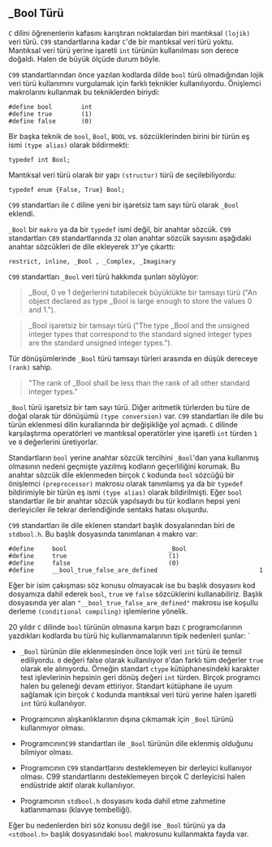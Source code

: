 ## _Bool Türü

`C` dilini öğrenenlerin kafasını karıştıran noktalardan biri mantıksal `(lojik)` veri türü. `C99` standartlarına kadar `C`'de bir mantıksal veri türü yoktu. Mantıksal veri türü yerine işaretli `int` türünün kullanılması son derece doğaldı.  Halen de büyük ölçüde durum böyle.

`C99` standartlarından önce yazılan kodlarda dilde `bool` türü olmadığından lojik veri türü kullanımını vurgulamak için farklı teknikler kullanılıyordu. Önişlemci makrolarını kullanmak bu tekniklerden biriydi:

```
#define bool		int
#define true		(1)
#define false		(0)
```

Bir başka teknik de `bool`, `Bool`, `BOOL` vs. sözcüklerinden birini bir türün eş ismi `(type alias)` olarak bildirmekti:

```
typedef int Bool;
```
Mantıksal veri türü olarak bir yapı `(structur)` türü de seçilebiliyordu:

```
typedef enum {False, True} Bool;
```
`C99` standartları ile `C` diline yeni bir işaretsiz tam sayı türü olarak `_Bool` eklendi.

`_Bool` bir `makro` ya da bir `typedef` ismi değil, bir anahtar sözcük. `C99` standartları `C89` standartlarında `32` olan anahtar sözcük sayısını aşağıdaki anahtar sözcükleri de dile ekleyerek `37`'ye çıkarttı:

```
restrict, inline, _Bool , _Complex, _Imaginary
```
`C99` standartları `_Bool` veri türü hakkında şunları söylüyor:

> _Bool, 0 ve 1 değerlerini tutabilecek büyüklükte bir tamsayı türü ("An object declared as type _Bool is large enough to store the values 0 and 1.").

> _Bool işaretsiz bir tamsayı türü ("The type _Bool and the unsigned integer types that correspond to the standard signed integer types are the standard unsigned integer types.").

Tür dönüşümlerinde `_Bool` türü tamsayı türleri arasında en düşük dereceye `(rank)` sahip.
> "The rank of _Bool shall be less than the rank of all other standard integer types."

`_Bool` türü işaretsiz bir tam sayı türü. Diğer aritmetik türlerden bu türe de doğal olarak tür dönüşümü `(type conversion)` var. `C99` standartları ile dile bu türün eklenmesi dilin kurallarında bir değişikliğe yol açmadı. `C` dilinde karşılaştırma operatörleri ve mantıksal operatörler yine işaretli `int` türden `1` ve `0` değerlerini üretiyorlar.

Standartların `bool` yerine anahtar sözcük tercihini `_Bool`'dan yana kullanmış olmasının nedeni geçmişte yazılmış kodların geçerliliğini korumak. Bu anahtar sözcük dile eklenmeden birçok `C` kodunda `bool` sözcüğü bir önişlemci `(preprocessor)` makrosu olarak tanımlamış ya da bir `typedef` bildirimiyle bir türün eş ismi `(type alias)` olarak bildirilmişti. Eğer `bool` standartlar ile bir anahtar sözcük yapılsaydı bu tür kodların hepsi yeni derleyiciler ile tekrar derlendiğinde sentaks hatası oluşurdu.

`C99` standartları ile dile eklenen standart başlık dosyalarından biri de `stdbool.h`. Bu başlık dosyasında tanımlanan `4` makro var:

```
#define		bool							_Bool
#define		true 							(1)
#define		false							(0)
#define		__bool_true_false_are_defined	                         1
```

Eğer bir isim çakışması söz konusu olmayacak ise bu başlık dosyasını kod dosyamıza dahil ederek `bool`, `true` ve `false` sözcüklerini kullanabiliriz. Başlık dosyasında yer alan `"__bool_true_false_are_defined"` makrosu ise koşullu derleme `(conditional compiling)` işlemlerine yönelik.

20 yıldır `C` dilinde `bool` türünün olmasına karşın bazı `C` programcılarının yazdıkları kodlarda bu türü hiç kullanmamalarının tipik nedenleri şunlar:
`
+ `_Bool` türünün dile eklenmesinden önce lojik veri `int` türü ile temsil ediliyordu. `0` değeri false olarak kullanılıyor `0`'dan farklı tüm değerler `true` olarak ele alınıyordu. Örneğin standart `ctype` kütüphanesindeki karakter test işlevlerinin hepsinin geri dönüş değeri `int` türden. Birçok programcı halen bu geleneği devam ettiriyor. Standart kütüphane ile uyum sağlamak için birçok `C` kodunda mantıksal veri türü yerine halen işaretli `int` türü kullanılıyor.

+ Programcının alışkanlıklarının dışına çıkmamak için `_Bool` türünü kullanmıyor olması.
+ Programcının`C99` standartları ile `_Bool` türünün dile eklenmiş olduğunu bilmiyor olması.
+ Programcının `C99` standartlarını desteklemeyen bir derleyici kullanıyor olması. C99 standartlarını desteklemeyen birçok C derleyicisi halen endüstride aktif olarak kullanılıyor.
+ Programcının `stdbool.h` dosyasını koda dahil etme zahmetine katlanmaması (klavye tembelliği).

Eğer bu nedenlerden biri söz konusu değil ise `_Bool` türünü ya da `<stdbool.h>` başlık dosyasındaki `bool` makrosunu kullanmakta fayda var.
